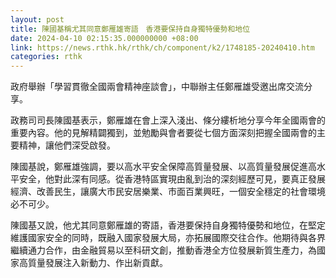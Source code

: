```yaml
---
layout: post
title: 陳國基稱尤其同意鄭雁雄寄語　香港要保持自身獨特優勢和地位
date: 2024-04-10 02:15:35.000000000 +08:00
link: https://news.rthk.hk/rthk/ch/component/k2/1748185-20240410.htm
categories: rthk
---
```


政府舉辦「學習貫徹全國兩會精神座談會」，中聯辦主任鄭雁雄受邀出席交流分享。

政務司司長陳國基表示，鄭雁雄在會上深入淺出、條分縷析地分享今年全國兩會的重要內容。他的見解精闢獨到，並勉勵與會者要從七個方面深刻把握全國兩會的主要精神，讓他們深受啟發。

陳國基說，鄭雁雄強調，要以高水平安全保障高質量發展、以高質量發展促進高水平安全，他對此深有同感。從香港特區實現由亂到治的深刻經歷可見，要真正發展經濟、改善民生，讓廣大市民安居樂業、市面百業興旺，一個安全穩定的社會環境必不可少。

陳國基又說，他尤其同意鄭雁雄的寄語，香港要保持自身獨特優勢和地位，在堅定維護國家安全的同時，既融入國家發展大局，亦拓展國際交往合作。他期待與各界繼續通力合作，由金融貿易以至科研文創，推動香港全方位發展新質生產力，為國家高質量發展注入新動力、作出新貢獻。

